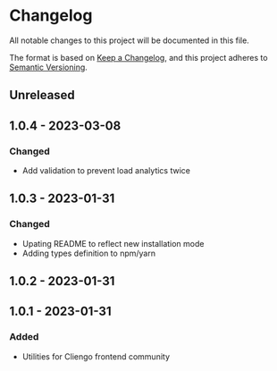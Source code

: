 # Changelog

All notable changes to this project will be documented in this file.

The format is based on [Keep a Changelog](https://keepachangelog.com/en/1.0.0/),
and this project adheres to [Semantic Versioning](https://semver.org/spec/v2.0.0.html).

## Unreleased

## 1.0.4 - 2023-03-08
### Changed
- Add validation to prevent load analytics twice

## 1.0.3 - 2023-01-31
### Changed
- Upating README to reflect new installation mode
- Adding types definition to npm/yarn

## 1.0.2 - 2023-01-31

## 1.0.1 - 2023-01-31
### Added
- Utilities for Cliengo frontend community
